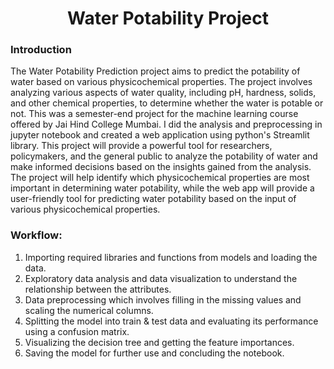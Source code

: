 <h1 align="center"> Water Potability Project </h1>

### Introduction
The Water Potability Prediction project aims to predict the potability of water based on various physicochemical properties. The project involves analyzing various aspects of water quality, including pH, hardness, solids, and other chemical properties, to determine whether the water is potable or not. This was a semester-end project for the machine learning course offered by Jai Hind College Mumbai. I did the analysis and preprocessing in jupyter notebook and created a web application using python's Streamlit library. This project will provide a powerful tool for researchers, policymakers, and the general public to analyze the potability of water and make informed decisions based on the insights gained from the analysis. The project will help identify which physicochemical properties are most important in determining water potability, while the web app will provide a user-friendly tool for predicting water potability based on the input of various physicochemical properties.


### Workflow:
1) Importing required libraries and functions from models and loading the data.
2) Exploratory data analysis and data visualization to understand the relationship between the attributes.
3) Data preprocessing which involves filling in the missing values and scaling the numerical columns.
4) Splitting the model into train & test data and evaluating its performance using a confusion matrix.
5) Visualizing the decision tree and getting the feature importances.
6) Saving the model for further use and concluding the notebook.

